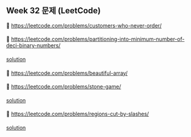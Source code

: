 ## Week 32 문제 (LeetCode)

👀 https://leetcode.com/problems/customers-who-never-order/
####

👀 https://leetcode.com/problems/partitioning-into-minimum-number-of-deci-binary-numbers/
####
[solution](https://github.com/KimHunJin/Study-Book/blob/master/algorithm/src/leetcode/LC_1689.java)
####

👀 https://leetcode.com/problems/beautiful-array/
####

👀 https://leetcode.com/problems/stone-game/
####
[solution](https://github.com/KimHunJin/Study-Book/blob/master/algorithm/src/leetcode/LC_877.java)
####

👀 https://leetcode.com/problems/regions-cut-by-slashes/
####
[solution](https://github.com/KimHunJin/Study-Book/blob/master/algorithm/src/leetcode/LC_959.java)
####
